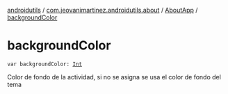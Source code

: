 [androidutils](../../index.md) / [com.jeovanimartinez.androidutils.about](../index.md) / [AboutApp](index.md) / [backgroundColor](./background-color.md)

# backgroundColor

`var backgroundColor: `[`Int`](https://kotlinlang.org/api/latest/jvm/stdlib/kotlin/-int/index.html)

Color de fondo de la actividad, si no se asigna se usa el color de fondo del tema

